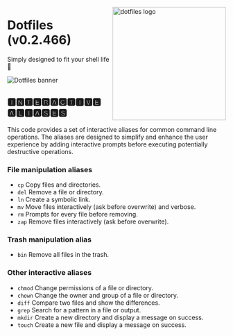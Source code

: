 <!-- markdownlint-disable MD033 MD041 -->

<img src="https://kura.pro/dotfiles/v2/images/logos/dotfiles.svg"
alt="dotfiles logo" width="261" align="right" />

<!-- markdownlint-enable MD033 MD041 -->

# Dotfiles (v0.2.466)

Simply designed to fit your shell life 🐚

![Dotfiles banner][banner]

## 🅸🅽🆃🅴🆁🅰🅲🆃🅸🆅🅴 🅰🅻🅸🅰🆂🅴🆂

This code provides a set of interactive aliases for common command line
operations. The aliases are designed to simplify and enhance the user
experience by adding interactive prompts before executing potentially
destructive operations.

### File manipulation aliases

- `cp` Copy files and directories.
- `del` Remove a file or directory.
- `ln` Create a symbolic link.
- `mv` Move files interactively (ask before overwrite) and verbose.
- `rm` Prompts for every file before removing.
- `zap` Remove files interactively (ask before overwrite).

### Trash manipulation alias

- `bin` Remove all files in the trash.

### Other interactive aliases

- `chmod` Change permissions of a file or directory.
- `chown` Change the owner and group of a file or directory.
- `diff` Compare two files and show the differences.
- `grep` Search for a pattern in a file or output.
- `mkdir` Create a new directory and display a message on success.
- `touch` Create a new file and display a message on success.

[banner]: https://kura.pro/dotfiles/v2/images/titles/title-dotfiles.svg
